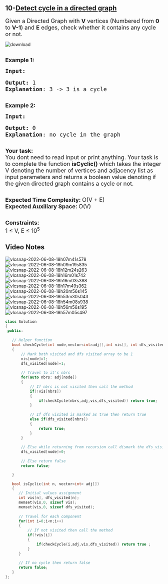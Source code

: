 ## 10-[Detect cycle in a directed graph](https://practice.geeksforgeeks.org/problems/detect-cycle-in-a-directed-graph/1/#)

<div class="problem-statement">
                <p></p><p><span style="font-size:18px">Given a Directed Graph with <strong>V</strong> vertices (Numbered from <strong>0</strong> to <strong>V-1</strong>) and <strong>E</strong> edges, check whether it contains any cycle or not.</span></p>

![download](https://user-images.githubusercontent.com/37560890/172630598-051e9deb-df39-46fa-aedc-72e564f6bd96.png)

<p><br>
<span style="font-size:18px"><strong>Example 1:</strong></span></p>

<pre><span style="font-size:18px"><strong>Input:</strong></span>

<span style="font-size:18px"><strong>Output:</strong> 1
<strong>Explanation</strong>: 3 -&gt; 3 is a cycle</span></pre>

<p><br>
<span style="font-size:18px"><strong>Example 2:</strong></span></p>

<pre><span style="font-size:18px"><strong>Input:</strong></span>

<span style="font-size:18px"><strong>Output:</strong> 0
<strong>Explanation</strong>: no cycle in the graph</span></pre>

<p><br>
<span style="font-size:18px"><strong>Your task:</strong></span><br>
<span style="font-size:18px">You dont need to read input or print anything. Your task is to complete the function&nbsp;<strong>isCyclic()</strong>&nbsp;which takes the integer V denoting the number of vertices and adjacency list as input parameters and returns a boolean value denoting if the given directed graph contains a cycle or not. </span></p>

<p><br>
<span style="font-size:18px"><strong>Expected Time Complexity:&nbsp;</strong>O(V + E)<br>
<strong>Expected Auxiliary Space:&nbsp;</strong>O(V)</span></p>

<p><br>
<span style="font-size:18px"><strong>Constraints:</strong><br>
1 ≤ V, E ≤ 10<sup>5</sup></span></p>
 <p></p>
 </div>
 
 ## Video Notes
 
![vlcsnap-2022-06-08-18h07m41s578](https://user-images.githubusercontent.com/37560890/172640821-4dac4f11-b522-44b9-8658-c3da8071e8fb.png)
![vlcsnap-2022-06-08-18h09m19s835](https://user-images.githubusercontent.com/37560890/172640832-0271c1e4-d383-4132-80b3-392f416f4678.png)
![vlcsnap-2022-06-08-18h12m24s263](https://user-images.githubusercontent.com/37560890/172640836-489e78a3-5a26-40d2-b3ef-6f115fc1776f.png)
![vlcsnap-2022-06-08-18h16m01s742](https://user-images.githubusercontent.com/37560890/172640842-19d6ec99-0c70-4c24-bbd1-870e72ffd364.png)
![vlcsnap-2022-06-08-18h16m03s388](https://user-images.githubusercontent.com/37560890/172640846-9b0108aa-6615-4fe0-b1bf-4e1787cad29d.png)
![vlcsnap-2022-06-08-18h17m49s362](https://user-images.githubusercontent.com/37560890/172640852-1f91bbb5-c31c-470e-9e5e-29d6d39ca61d.png)
![vlcsnap-2022-06-08-18h20m56s145](https://user-images.githubusercontent.com/37560890/172640858-cd09ba62-98de-409b-8309-018f4f3b03b1.png)
![vlcsnap-2022-06-08-18h53m30s043](https://user-images.githubusercontent.com/37560890/172640863-e7db67e9-727b-438c-bfbf-46867fdefdf7.png)
![vlcsnap-2022-06-08-18h54m08s938](https://user-images.githubusercontent.com/37560890/172640866-11a742df-bb96-4cd0-a229-7913174277ff.png)
![vlcsnap-2022-06-08-18h56m56s195](https://user-images.githubusercontent.com/37560890/172640872-fe7c2227-da43-4174-a6c6-bbf7de49b2bd.png)
![vlcsnap-2022-06-08-18h57m05s497](https://user-images.githubusercontent.com/37560890/172640878-5dc4d169-760b-4acf-a982-eaf84906993e.png)

 
 ```cpp
 class Solution 
{
  public:
    
    // Helper function  
    bool checkCycle(int node,vector<int>adj[],int vis[], int dfs_visited[])
    {
        // Mark both visited and dfs visited array to be 1
        vis[node]=1;
        dfs_visited[node]=1;
        
        // Travel to it's nbrs
        for(auto nbrs: adj[node])
        {
            // If nbrs is not visited then call the method
            if(!vis[nbrs])
            {
                if(checkCycle(nbrs,adj,vis,dfs_visited)) return true;
            }
            
            // If dfs visited is marked as true then return true
            else if(dfs_visited[nbrs])
            {
                return true;
            }
        }
        
        // Else while returning from recursion call dismark the dfs_visited entry
        dfs_visited[node]=0;
        
        // Else return false
        return false;

    }

    bool isCyclic(int n, vector<int> adj[]) 
    {
       // Initial values assignment
       int vis[n], dfs_visited[n];
       memset(vis,0, sizeof vis);
       memset(vis,0, sizeof dfs_visited);
       
       // Travel for each component
       for(int i=0;i<n;i++)
       {
           // If not visited then call the method
           if(!vis[i])
           {
               if(checkCycle(i,adj,vis,dfs_visited)) return true ;
           }
       }
       
       // If no cycle then return false
       return false;  
    }
};
 ```
	    

